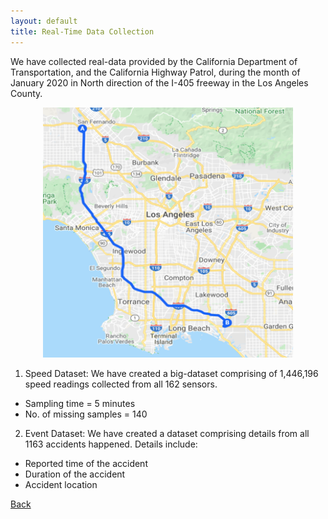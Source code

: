 ```yaml
---
layout: default
title: Real-Time Data Collection
---
```

We have collected real-data provided by the California Department of Transportation, and  the California Highway Patrol, during the month of January 2020 in North direction of the I-405 freeway in the Los Angeles County. 

<p align="center">
  <img src="../images/g_map.png" height="400" width="400">
 </p>
    

1. Speed Dataset:  We have created a big-dataset comprising of 1,446,196 speed readings collected from all 162 sensors.
  - Sampling time = 5 minutes
  - No. of missing samples = 140

2. Event Dataset:  We have created a dataset comprising details from all 1163 accidents happened. Details include:
  - Reported time of the accident
  - Duration of the accident
  - Accident location


[Back](../)
